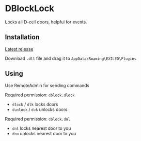 # DBlockLock
Locks all D-cell doors, helpful for events.

## Installation
[Latest release](https://github.com/scp252arc/dblocklock/releases/latest)

Download `.dll` file and drag it to `AppData\Roaming\EXILED\Plugins`

## Using
Use RemoteAdmin for sending commands

Required permission: `dblock.dlock`
- `dlock` / `dlk` locks doors
- `dunlock` / `duk` unlocks doors
  
Required permission: `dblock.dnl`

- `dnl` locks nearest door to you
- `dnu` unlocks nearest door to you
